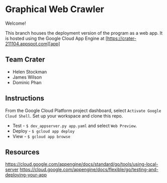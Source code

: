 # Graphical Web Crawler 
Welcome!

This branch houses the deployment version of the program as a web app.
It is hosted using the Google Cloud App Engine at [https://crater-211104.appspot.com][app]

[app]: https://crater-211104.appspot.com

## Team Crater 
* Helen Stockman
* James Wilson
* Dominic Phan

## Instructions
From the Google Cloud Platform project dashboard, select `Activate Google Cloud Shell`.
Set up your workspace and clone this repo.

* Test - `$ dev_appserver.py app.yaml` and select `Web Preview`.
* Deploy - `$ gcloud app deploy`
* View - `$ gcloud app browse`

## Resources
https://cloud.google.com/appengine/docs/standard/go/tools/using-local-server
https://cloud.google.com/appengine/docs/flexible/go/testing-and-deploying-your-app 

